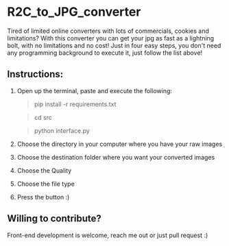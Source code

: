 # R2C_to_JPG_converter
Tired of limited online converters with lots of commercials, cookies and limitations? 
With this converter you can get your jpg as fast as a lightning bolt, with no limitations and no cost!
Just in four easy steps, you don't need any programming background to execute it, just follow the list above!
## Instructions:
1. Open up the terminal, paste and execute the following:
    >pip install -r requirements.txt

    >cd src
    
    >python interface.py

2. Choose the directory in your computer where you have your raw images
3. Choose the destination folder where you want your converted images
4. Choose the Quality
5. Choose the file type
6. Press the button :)


## Willing to contribute?
Front-end development is welcome, reach me out or just pull request :)